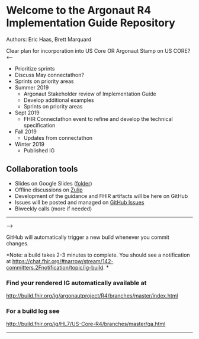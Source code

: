 
#  Welcome to the Argonaut R4 Implementation Guide Repository

Authors:  Eric Haas, Brett Marquard
<!--

### Udpate Argonaut Data Query DSTU2 IG to FHIR Version R4.

Description: The Argonaut experience dictates robust implementation guides that require real implementation and testing.  For this project, the Argonaut Data Query DSTU2 IG will be update to FHIR Version R4 with the goal of having consistency among implementers to meet the [USCDI requirements](https://www.healthit.gov/isa/us-core-data-interoperability-uscdi). Includes adoption and testing of US Core R4 resources; adding Encounters and Clinical Notes and consideration of  adding “write” capability for a subset of the resources.

The Contents of [US Core Implementation Guide CI Build( V3.0.0)](https://build.fhir.org/ig/HL7/US-Core-R4/) have been forked on June 1, 2019 to create the starting point for this implementation guide.

The Contents of [Argo R4 build] have been merged back into this IG on Aug 30th, 2019 to create [US Core Implementation Guide CI Build( V3.0.1)] for STU comment at HL7.

### Tentative Argonaut R4 Timeline

- March 2019
  - Launch!
- April – May 2019
  - -->Clear plan for incorporation into US Core OR Argonaut Stamp on US CORE?<--
  - Prioritize sprints
  - Discuss May connectathon?
  - Sprints on priority areas
- Summer 2019
  - Argonaut Stakeholder review of Implementation Guide
  - Develop additional examples
  - Sprints on priority areas
- Sept 2019
   - FHIR Connectathon event to refine and develop the technical specification
-  Fall 2019
   - Updates from connectathon
- Winter 2019
   - Published IG
   
 ## Collaboration tools
 
- Slides on Google Slides ([folder](https://drive.google.com/drive/folders/1lr2OHmhdbu0pj5zKmDA_tdQdhiTzUJeV))
- Offline discussions on [Zulip](https://chat.fhir.org/#narrow/stream/argonaut)
- Development of the guidance and FHIR artifacts will be here on GitHub
- Issues will be posted and managed on [GitHub Issues](https://github.com/argonautproject/R4/issues)
- Biweekly calls (more if needed)

-----

-->

GitHub will automatically trigger a new build whenever you commit changes.

*Note: a build takes 2-3 minutes to complete. You should see a notification at https://chat.fhir.org/#narrow/stream/142-committers.2Fnotification/topic/ig-build.
*

### Find your rendered IG automatically available at

http://build.fhir.org/ig/argonautproject/R4/branches/master/index.html

### For a build log see

http://build.fhir.org/ig/HL7/US-Core-R4/branches/master/qa.html

---
